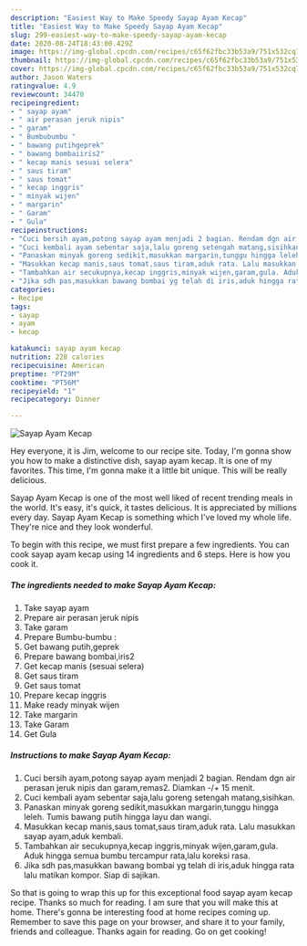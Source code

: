 ```yaml
---
description: "Easiest Way to Make Speedy Sayap Ayam Kecap"
title: "Easiest Way to Make Speedy Sayap Ayam Kecap"
slug: 299-easiest-way-to-make-speedy-sayap-ayam-kecap
date: 2020-08-24T18:43:00.429Z
image: https://img-global.cpcdn.com/recipes/c65f62fbc33b53a9/751x532cq70/sayap-ayam-kecap-foto-resep-utama.jpg
thumbnail: https://img-global.cpcdn.com/recipes/c65f62fbc33b53a9/751x532cq70/sayap-ayam-kecap-foto-resep-utama.jpg
cover: https://img-global.cpcdn.com/recipes/c65f62fbc33b53a9/751x532cq70/sayap-ayam-kecap-foto-resep-utama.jpg
author: Jason Waters
ratingvalue: 4.9
reviewcount: 34470
recipeingredient:
- " sayap ayam"
- " air perasan jeruk nipis"
- " garam"
- " Bumbubumbu "
- " bawang putihgeprek"
- " bawang bombaiiris2"
- " kecap manis sesuai selera"
- " saus tiram"
- " saus tomat"
- " kecap inggris"
- " minyak wijen"
- " margarin"
- " Garam"
- " Gula"
recipeinstructions:
- "Cuci bersih ayam,potong sayap ayam menjadi 2 bagian. Rendam dgn air perasan jeruk nipis dan garam,remas2. Diamkan -/+ 15 menit."
- "Cuci kembali ayam sebentar saja,lalu goreng setengah matang,sisihkan."
- "Panaskan minyak goreng sedikit,masukkan margarin,tunggu hingga leleh. Tumis bawang putih hingga layu dan wangi."
- "Masukkan kecap manis,saus tomat,saus tiram,aduk rata. Lalu masukkan sayap ayam,aduk kembali."
- "Tambahkan air secukupnya,kecap inggris,minyak wijen,garam,gula. Aduk hingga semua bumbu tercampur rata,lalu koreksi rasa."
- "Jika sdh pas,masukkan bawang bombai yg telah di iris,aduk hingga rata lalu matikan kompor. Siap di sajikan."
categories:
- Recipe
tags:
- sayap
- ayam
- kecap

katakunci: sayap ayam kecap 
nutrition: 228 calories
recipecuisine: American
preptime: "PT29M"
cooktime: "PT56M"
recipeyield: "1"
recipecategory: Dinner

---
```



![Sayap Ayam Kecap](https://img-global.cpcdn.com/recipes/c65f62fbc33b53a9/751x532cq70/sayap-ayam-kecap-foto-resep-utama.jpg)

Hey everyone, it is Jim, welcome to our recipe site. Today, I'm gonna show you how to make a distinctive dish, sayap ayam kecap. It is one of my favorites. This time, I'm gonna make it a little bit unique. This will be really delicious.

Sayap Ayam Kecap is one of the most well liked of recent trending meals in the world. It's easy, it's quick, it tastes delicious. It is appreciated by millions every day. Sayap Ayam Kecap is something which I've loved my whole life. They're nice and they look wonderful.




To begin with this recipe, we must first prepare a few ingredients. You can cook sayap ayam kecap using 14 ingredients and 6 steps. Here is how you cook it.

<!--inarticleads1-->

##### The ingredients needed to make Sayap Ayam Kecap:

1. Take  sayap ayam
1. Prepare  air perasan jeruk nipis
1. Take  garam
1. Prepare  Bumbu-bumbu :
1. Get  bawang putih,geprek
1. Prepare  bawang bombai,iris2
1. Get  kecap manis (sesuai selera)
1. Get  saus tiram
1. Get  saus tomat
1. Prepare  kecap inggris
1. Make ready  minyak wijen
1. Take  margarin
1. Take  Garam
1. Get  Gula




<!--inarticleads2-->

##### Instructions to make Sayap Ayam Kecap:

1. Cuci bersih ayam,potong sayap ayam menjadi 2 bagian. Rendam dgn air perasan jeruk nipis dan garam,remas2. Diamkan -/+ 15 menit.
1. Cuci kembali ayam sebentar saja,lalu goreng setengah matang,sisihkan.
1. Panaskan minyak goreng sedikit,masukkan margarin,tunggu hingga leleh. Tumis bawang putih hingga layu dan wangi.
1. Masukkan kecap manis,saus tomat,saus tiram,aduk rata. Lalu masukkan sayap ayam,aduk kembali.
1. Tambahkan air secukupnya,kecap inggris,minyak wijen,garam,gula. Aduk hingga semua bumbu tercampur rata,lalu koreksi rasa.
1. Jika sdh pas,masukkan bawang bombai yg telah di iris,aduk hingga rata lalu matikan kompor. Siap di sajikan.




So that is going to wrap this up for this exceptional food sayap ayam kecap recipe. Thanks so much for reading. I am sure that you will make this at home. There's gonna be interesting food at home recipes coming up. Remember to save this page on your browser, and share it to your family, friends and colleague. Thanks again for reading. Go on get cooking!
